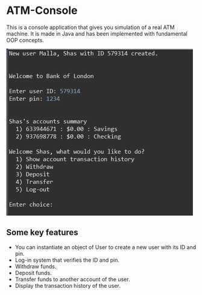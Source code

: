 # ATM-Console

This is a console application that gives you simulation of a real ATM machine. It is made in Java and has been implemented with fundamental OOP concepts.

![console-image](./img/console.png "console image")

## Some key features
- You can instantiate an object of User to create a new user with its ID and pin.
- Log-in system that verifies the ID and pin.
- Withdraw funds.
- Deposit funds.
- Transfer funds to another account of the user.
- Display the transaction history of the user.
